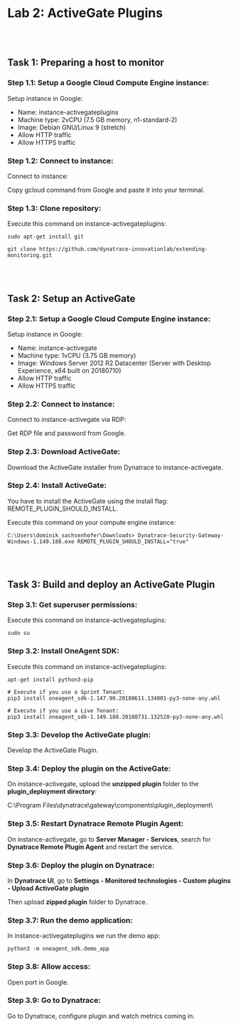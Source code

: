# Lab 2: ActiveGate Plugins

<br>
<br>

## Task 1: Preparing a host to monitor

### Step 1.1: Setup a Google Cloud Compute Engine instance:

Setup instance in Google:

- Name: instance-activegateplugins
- Machine type: 2vCPU (7.5 GB memory, n1-standard-2)
- Image: Debian GNU/Linux 9 (stretch)
- Allow HTTP traffic
- Allow HTTPS traffic

### Step 1.2: Connect to instance:

Connect to instance:

Copy gcloud command from Google and paste it into your terminal.

### Step 1.3: Clone repository:

Execute this command on instance-activegateplugins:

```
sudo apt-get install git
```

```
git clone https://github.com/dynatrace-innovationlab/extending-monitoring.git
```

<br>
<br>

## Task 2: Setup an ActiveGate

### Step 2.1: Setup a Google Cloud Compute Engine instance:

Setup instance in Google:

- Name: instance-activegate
- Machine type: 1vCPU (3.75 GB memory)
- Image: Windows Server 2012 R2 Datacenter (Server with Desktop Experience, x64 built on 20180710)
- Allow HTTP traffic
- Allow HTTPS traffic

### Step 2.2: Connect to instance:

Connect to instance-activegate via RDP:

Get RDP file and password from Google.

### Step 2.3: Download ActiveGate:

Download the ActiveGate installer from Dynatrace to instance-activegate.

### Step 2.4: Install ActiveGate:

You have to install the ActiveGate using the install flag: REMOTE_PLUGIN_SHOULD_INSTALL.

Execute this command on your compute engine instance:

```
C:\Users\dominik_sachsenhofer\Downloads> Dynatrace-Security-Gateway-Windows-1.149.188.exe REMOTE_PLUGIN_SHOULD_INSTALL="true"
```

<br>
<br>

## Task 3: Build and deploy an ActiveGate Plugin

### Step 3.1: Get superuser permissions:

Execute this command on instance-activegateplugins:

```
sudo su
```

### Step 3.2: Install OneAgent SDK:

Execute this command on instance-activegateplugins:

```
apt-get install python3-pip
```

```
# Execute if you use a Sprint Tenant:
pip3 install oneagent_sdk-1.147.90.20180611.134001-py3-none-any.whl 

# Execute if you use a Live Tenant:
pip3 install oneagent_sdk-1.149.188.20180731.132520-py3-none-any.whl
```

### Step 3.3: Develop the ActiveGate plugin:

Develop the ActiveGate Plugin.

### Step 3.4: Deploy the plugin on the ActiveGate:

On instance-activegate, upload the __unzipped plugin__ folder to the __plugin_deployment directory__:

C:\Program Files\dynatrace\gateway\components\plugin_deployment\

### Step 3.5: Restart Dynatrace Remote Plugin Agent:

On instance-activegate, go to __Server Manager - Services__, search for __Dynatrace Remote Plugin Agent__ and restart the service.

### Step 3.6: Deploy the plugin on Dynatrace:

In __Dynatrace UI__, go to __Settings - Monitored technologies - Custom plugins - Upload ActiveGate plugin__

Then upload __zipped plugin__ folder to Dynatrace.

### Step 3.7: Run the demo application:

In instance-activegateplugins we run the demo app:

```
python3 -m oneagent_sdk.demo_app
```

### Step 3.8: Allow access:

Open port in Google.

### Step 3.9: Go to Dynatrace:

Go to Dynatrace, configure plugin and watch metrics coming in.
